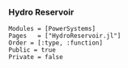 ### Hydro Reservoir

```@autodocs
Modules = [PowerSystems]
Pages   = ["HydroReservoir.jl"]
Order = [:type, :function]
Public = true
Private = false
```
